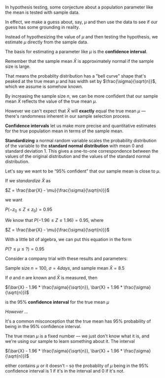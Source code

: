 In hypothesis testing, some conjecture about a population parameter like the mean is tested with sample data.

In effect, we make a guess about, say, $\mu$ and then use the data to see if our guess has some grounding in reality.

Instead of hypothesizing the value of $\mu$ and then testing the hypothesis, we estimate $\mu$ directly from the sample data.

The basis for estimating a parameter like $\mu$ is the **confidence interval**.

Remember that the sample mean $\bar{X}$ is approximately normal if the sample size is large.

That means the probablity distribution has a "bell curve" shape that's peaked at the true mean $\mu$ and has width set by $\frac{\sigma}{\sqrt{n}}$, which we assume is somehow known.

By increasing the sample size $n$, we can be more confident that our sample mean $\bar{X}$ reflects the value of the true mean $\mu$.

However we can't expect that $\bar{X}$ will **exactly** equal the true mean $\mu$ — there's randomness inherent in our sample selection process.

**Confidence intervals** let us make more precise and quantitative estimates for the true population mean in terms of the sample mean.

**Standardizing** a normal random variable scales the probability distribution of the variable to the **standard normal distribution** with mean 0 and standard deviation 1. This gives a one-to-one correspondence between the values of the original distribution and the values of the standard normal distribution.

Let's say we want to be “95% confident” that our sample mean is close to $\mu$.

If we _standardize_ $\bar{X}$ as 

$Z = \frac{\bar{X} - \mu}{\frac{\sigma}{\sqrt{n}}}$

we want

$P(-z_0 \leq Z \leq z_0) = 0.95$

We know that $P(-1.96 \leq Z \leq 1.96) = 0.95$, where

$Z = \frac{\bar{X} - \mu}{\frac{\sigma}{\sqrt{n}}}$

With a little bit of algebra, we can put this equation in the form

$P(? \leq \mu \leq ?) = 0.95$

Consider a company trial with these results and parameters:

Sample size $n = 100$, $\sigma = 4 days$, and sample mean $\bar{X} = 8.5$

If $\sigma$ and $n$ are known and $\bar{X}$ is measured, then 

$(\bar{X} - 1.96 * \frac{\sigma}{\sqrt{n}}, \bar{X} + 1.96 * \frac{\sigma}{\sqrt{n}})$

is the 95% **confidence interval** for the true mean $\mu$

_However ..._

It's a common misconception that the true mean has 95% probability of being in the 95% confidence interval.

The true mean $\mu$ is a fixed number — we just don't know what it is, and we're using our sample to learn something about it. The interval

$(\bar{X} - 1.96 * \frac{\sigma}{\sqrt{n}}, \bar{X} + 1.96 * \frac{\sigma}{\sqrt{n}})$

either contains $\mu$ or it doesn't – so the probablity of $\mu$ being in the 95% confidence interval is 1 if it's in the interval and 0 if it's not.
